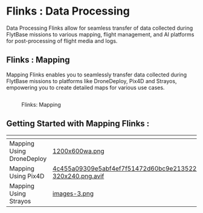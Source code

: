 # Flinks : Data Processing

Data Processing Flinks allow for seamless transfer of data collected during FlytBase missions to various mapping, flight management, and AI platforms for post-processing of flight media and logs.

## Flinks : Mapping

Mapping Flinks enables you to seamlessly transfer data collected during FlytBase missions to platforms like DroneDeploy, Pix4D and Strayos, empowering you to create detailed maps for various use cases.

<figure><img src="../../../.gitbook/assets/Image 19-02-25 at 1.34 PM.jpeg" alt=""><figcaption><p>Flinks: Mapping</p></figcaption></figure>

## Getting Started with Mapping Flinks :&#x20;

<table data-view="cards"><thead><tr><th></th><th data-hidden data-card-cover data-type="files"></th><th data-hidden data-card-target data-type="content-ref"></th></tr></thead><tbody><tr><td>Mapping Using DroneDeploy</td><td><a href="../../../.gitbook/assets/1200x600wa.png">1200x600wa.png</a></td><td><a href="mapping-using-dronedeploy.md">mapping-using-dronedeploy.md</a></td></tr><tr><td>Mapping Using Pix4D</td><td><a href="../../../.gitbook/assets/4c455a09309e5abf4ef7f51472d60bc9e213522b-320x240.png.avif">4c455a09309e5abf4ef7f51472d60bc9e213522b-320x240.png.avif</a></td><td><a href="mapping-using-pix4d.md">mapping-using-pix4d.md</a></td></tr><tr><td>Mapping Using Strayos</td><td><a href="../../../.gitbook/assets/images-3.png">images-3.png</a></td><td><a href="mapping-using-strayos.md">mapping-using-strayos.md</a></td></tr></tbody></table>
